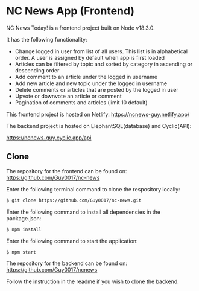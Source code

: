 # NC News App (Frontend)

NC News Today! is a frontend project built on Node v18.3.0.

It has the following functionality:

- Change logged in user from list of all users. This list is in alphabetical order. A user is assigned by default when app is first loaded
- Articles can be filtered by topic and sorted by category in ascending or descending order
- Add comment to an article under the logged in username
- Add new article and new topic under the logged in username
- Delete comments or articles that are posted by the logged in user
- Upvote or downvote an article or comment
- Pagination of comments and articles (limit 10 default)

This frontend project is hosted on Netlify: https://ncnews-guy.netlify.app/

The backend project is hosted on ElephantSQL(database) and Cyclic(API):

https://ncnews-guy.cyclic.app/api

## Clone

The repository for the frontend can be found on: https://github.com/Guy0017/nc-news

Enter the following terminal command to clone the respository locally:

```bash
$ git clone https://github.com/Guy0017/nc-news.git
```

Enter the following command to install all dependencies in the package.json:

```bash
$ npm install
```

Enter the following command to start the application:

```bash
$ npm start
```

The repository for the backend can be found on: https://github.com/Guy0017/ncnews

Follow the instruction in the readme if you wish to clone the backend.